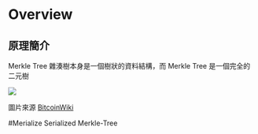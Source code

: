 # Overview
## 原理簡介
Merkle Tree 雜湊樹本身是一個樹狀的資料結構，而 Merkle Tree 是一個完全的二元樹

![](https://i.imgur.com/kngYziw.png)

圖片來源 [BitcoinWiki](https://en.bitcoinwiki.org/wiki/Main_Page)


#Merialize
Serialized Merkle-Tree
